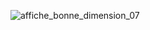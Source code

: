 ![affiche_bonne_dimension_07](https://user-images.githubusercontent.com/112189528/219095625-e13869ff-f209-463b-8380-f4bc84e966a4.png)
